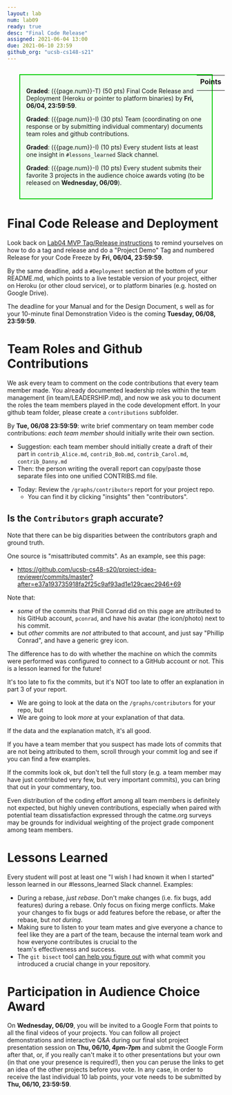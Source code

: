 ```yaml
---
layout: lab
num: lab09
ready: true
desc: "Final Code Release"
assigned: 2021-06-04 13:00
due: 2021-06-10 23:59
github_org: "ucsb-cs148-s21"
---
```


<style>
div.grade { margin: 2em; padding: 1em; border: 2px solid #0c0; background-color: #efe; }   
</style>

<div style="float:right; width: auto;">

<table style="margin-top:1em;">
<tr>
   <th>Points</th>
</tr>
<tr>
   <td class="pointCount"></td>
</tr>
</table>

</div>

<div class="grade" markdown="1">

**Graded**: ({{page.num}}-T) (50 pts) Final Code Release and Deployment (Heroku or pointer to platform binaries) by **Fri, 06/04, 23:59:59**.

**Graded**: ({{page.num}}-I) (30 pts) Team (coordinating on one response or by submitting individual commentary) documents team roles and github contributions.

**Graded**: ({{page.num}}-I) (10 pts) Every student lists at least one insight in `#lessons_learned` Slack channel. 

**Graded**: ({{page.num}}-I) (10 pts) Every student submits their favorite 3 projects in the audience choice awards voting (to be released on **Wednesday, 06/09**). 

</div>


# Final Code Release and Deployment

Look back on [Lab04 MVP Tag/Release instructions](https://ucsb-cs148.github.io/s21/lab/lab04/) to remind yourselves on how to do a tag and release and do a "Project Demo" Tag and numbered Release for your Code Freeze by **Fri, 06/04, 23:59:59**.

By the same deadline, add a `#Deployment` section at the bottom of your README.md, which points to a live testable version of your project, either on Heroku (or other cloud service), or to platform binaries (e.g. hosted on Google Drive). 

The deadline for your Manual and for the Design Document, s well as for your 10-minute final Demonstration Video is  the coming **Tuesday, 06/08, 23:59:59**.

# Team Roles and Github Contributions

We ask every team to comment on the code contributions that every team member made. You already documented leadership roles within the team management (in team/LEADERSHIP.md), and now we ask you to document the roles the team members played in the code development effort. In your github team folder, please create a `contributions` subfolder. 

By **Tue, 06/08 23:59:59**: write brief commentary on team member code contributions: 
*each team member* should initially write their own section.    
  - Suggestion: each team member should initially create a draft of their part in `contrib_Alice.md`, `contrib_Bob.md`, `contrib_Carol.md`, `contrib_Danny.md`
  - Then: the person writing the overall report can copy/paste those separate files into one unified CONTRIBS.md file.
* Today: Review the `/graphs/contributors` report for your project repo.    
  - You can find it by clicking "insights" then "contributors".
  
## Is the `Contributors` graph accurate?

Note that there can be big disparities between the contributors graph and ground truth.

One source is "misattributed commits".  As an example, see this page:

* <https://github.com/ucsb-cs48-s20/project-idea-reviewer/commits/master?after=e37a193735918fa2f25c9af93ad1e129caec2946+69>

Note that:
* *some* of the commits that Phill Conrad did on this page are attributed to his GitHub account, `pconrad`, and have his avatar (the icon/photo) next to his commit.
* but *other* commits are *not* attributed to that account, and just say "Phillip Conrad", and have a generic grey icon.

The difference has to do with whether the machine on which the commits were performed was configured to connect to a GitHub account or not. This is a lesson learned for the future!  

It's too late to fix the commits, but it's NOT too late to offer an explanation in part 3 of your report.
* We are going to look at the data on the `/graphs/contributors` for your repo, but
* We are going to look *more* at your explanation of that data.

If the data and the explanation match, it's all good.

If you have a team member that you suspect has made lots of commits that are not being attributed to them, 
scroll through your commit log and see if you can find a few examples.

If the commits look ok, but don't tell the full story (e.g. a team member may have just contributed very few, but very important commits), you can bring that out in your commentary, too. 

Even distribution of the coding effort among all team members is definitely not expected, but highly uneven contributions, especially when paired with potential team dissatisfaction expressed through the catme.org surveys may be grounds for individual weighting of the project grade component among team members.   


# Lessons Learned 

Every student will post at least one "I wish I had known it when I started" lesson learned in our #lessons_learned Slack channel. 
Examples: 
* During a rebase, *just rebase*.  Don't make changes (i.e. fix bugs, add features) during a rebase.  Only focus on 
  fixing merge conflicts.    Make your changes to fix bugs or add features before the rebase, or after the rebase,
  but *not during*.
* Making sure to listen to your team mates and give everyone a chance to feel like they are a part of the team, because the internal team work and how everyone contributes is crucial to the   
  team's effectiveness and success. 
* The `git bisect` tool [can help you figure out](https://git-scm.com/docs/git-bisect) with what commit you introduced a crucial change in your repository. 


# Participation in Audience Choice Award

On **Wednesday, 06/09**, you will be invited to a Google Form that points to all the final videos of your projects. You can follow all project demonstrations and interactive Q&A during our final slot project presentation session on **Thu, 06/10, 4pm-7pm** and submit the Google Form after that, or, if you really can't make it to other presentations but your own (in that one your presence is required!), then you can peruse the links to get an idea of the other projects before you vote. In any case, in order to receive the last individual 10 lab points, your vote needs to be submitted by **Thu, 06/10, 23:59:59**.  